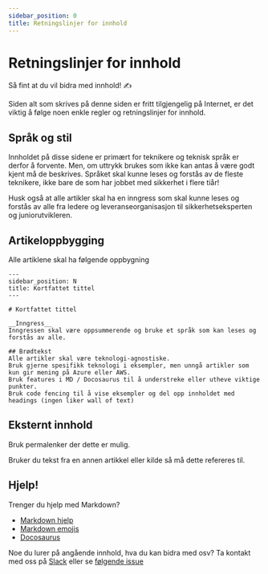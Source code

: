 ```yaml
---
sidebar_position: 0
title: Retningslinjer for innhold
---
```


# Retningslinjer for innhold

Så fint at du vil bidra med innhold! :writing_hand:

Siden alt som skrives på denne siden er fritt tilgjengelig på Internet, er det viktig å følge noen enkle regler og retningslinjer for innhold. 

## Språk og stil

Innholdet på disse sidene er primært for teknikere og teknisk språk er derfor å forvente. Men, om uttrykk brukes som ikke kan antas å være godt kjent må de beskrives. Språket skal kunne leses og forstås av de fleste teknikere, ikke bare de som har jobbet med sikkerhet i flere tiår!

Husk også at alle artikler skal ha en inngress som skal kunne leses og forstås av alle fra ledere og leveranseorganisasjon til sikkerhetseksperten og juniorutvikleren.  

## Artikeloppbygging

Alle artiklene skal ha følgende oppbygning

```
--- 
sidebar_position: N
title: Kortfattet tittel
---

# Kortfattet tittel

__Inngress__
Inngressen skal være oppsummerende og bruke et språk som kan leses og forstås av alle.

## Brødtekst
Alle artikler skal være teknologi-agnostiske. 
Bruk gjerne spesifikk teknologi i eksempler, men unngå artikler som kun gir mening på Azure eller AWS.
Bruk features i MD / Docosaurus til å understreke eller utheve viktige punkter.
Bruk code fencing til å vise eksempler og del opp innholdet med headings (ingen liker wall of text)

```

## Eksternt innhold
Bruk permalenker der dette er mulig.

Bruker du tekst fra en annen artikkel eller kilde så må dette refereres til.

## Hjelp!

Trenger du hjelp med Markdown?
- [Markdown hjelp](https://github.github.com/gfm/)
- [Markdown emojis](https://gist.github.com/rxaviers/7360908)
- [Docosaurus](https://docusaurus.io/docs/markdown-features)

Noe du lurer på angående innhold, hva du kan bidra med osv? Ta kontakt med oss på [Slack](https://bouvet.slack.com/archives/C0447R83U6M) eller se [følgende issue](https://github.com/bouvet/sikkerhet.bouvet.no/issues/22)
